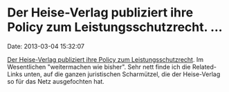Der Heise-Verlag publiziert ihre Policy zum Leistungsschutzrecht. \...
======================================================================

Date: 2013-03-04 15:32:07

[Der Heise-Verlag publiziert ihre Policy zum
Leistungsschutzrecht](http://www.heise.de/-1815715). Im Wesentlichen
\"weitermachen wie bisher\". Sehr nett finde ich die Related-Links
unten, auf die ganzen juristischen Scharmützel, die der Heise-Verlag so
für das Netz ausgefochten hat.
